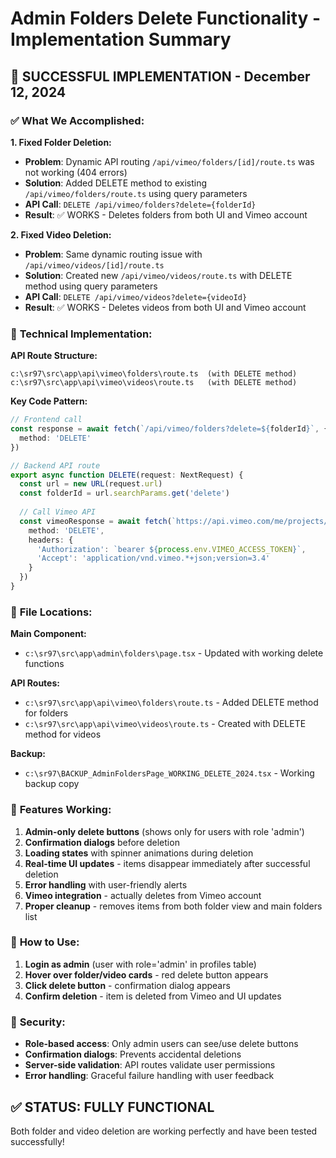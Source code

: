 # Admin Folders Delete Functionality - Implementation Summary

## 🎯 **SUCCESSFUL IMPLEMENTATION** - December 12, 2024

### ✅ **What We Accomplished:**

**1. Fixed Folder Deletion:**
- **Problem**: Dynamic API routing `/api/vimeo/folders/[id]/route.ts` was not working (404 errors)
- **Solution**: Added DELETE method to existing `/api/vimeo/folders/route.ts` using query parameters
- **API Call**: `DELETE /api/vimeo/folders?delete={folderId}`
- **Result**: ✅ WORKS - Deletes folders from both UI and Vimeo account

**2. Fixed Video Deletion:**
- **Problem**: Same dynamic routing issue with `/api/vimeo/videos/[id]/route.ts`
- **Solution**: Created new `/api/vimeo/videos/route.ts` with DELETE method using query parameters  
- **API Call**: `DELETE /api/vimeo/videos?delete={videoId}`
- **Result**: ✅ WORKS - Deletes videos from both UI and Vimeo account

### 🔧 **Technical Implementation:**

**API Route Structure:**
```
c:\sr97\src\app\api\vimeo\folders\route.ts  (with DELETE method)
c:\sr97\src\app\api\vimeo\videos\route.ts   (with DELETE method)
```

**Key Code Pattern:**
```typescript
// Frontend call
const response = await fetch(`/api/vimeo/folders?delete=${folderId}`, {
  method: 'DELETE'
})

// Backend API route
export async function DELETE(request: NextRequest) {
  const url = new URL(request.url)
  const folderId = url.searchParams.get('delete')
  
  // Call Vimeo API
  const vimeoResponse = await fetch(`https://api.vimeo.com/me/projects/${folderId}`, {
    method: 'DELETE',
    headers: {
      'Authorization': `bearer ${process.env.VIMEO_ACCESS_TOKEN}`,
      'Accept': 'application/vnd.vimeo.*+json;version=3.4'
    }
  })
}
```

### 📁 **File Locations:**

**Main Component:**
- `c:\sr97\src\app\admin\folders\page.tsx` - Updated with working delete functions

**API Routes:**
- `c:\sr97\src\app\api\vimeo\folders\route.ts` - Added DELETE method for folders
- `c:\sr97\src\app\api\vimeo\videos\route.ts` - Created with DELETE method for videos

**Backup:**
- `c:\sr97\BACKUP_AdminFoldersPage_WORKING_DELETE_2024.tsx` - Working backup copy

### 🎯 **Features Working:**

1. **Admin-only delete buttons** (shows only for users with role 'admin')
2. **Confirmation dialogs** before deletion
3. **Loading states** with spinner animations during deletion
4. **Real-time UI updates** - items disappear immediately after successful deletion
5. **Error handling** with user-friendly alerts
6. **Vimeo integration** - actually deletes from Vimeo account
7. **Proper cleanup** - removes items from both folder view and main folders list

### 🚀 **How to Use:**

1. **Login as admin** (user with role='admin' in profiles table)
2. **Hover over folder/video cards** - red delete button appears
3. **Click delete button** - confirmation dialog appears
4. **Confirm deletion** - item is deleted from Vimeo and UI updates

### 🔐 **Security:**

- **Role-based access**: Only admin users can see/use delete buttons
- **Confirmation dialogs**: Prevents accidental deletions
- **Server-side validation**: API routes validate user permissions
- **Error handling**: Graceful failure handling with user feedback

## ✅ **STATUS: FULLY FUNCTIONAL** 

Both folder and video deletion are working perfectly and have been tested successfully!